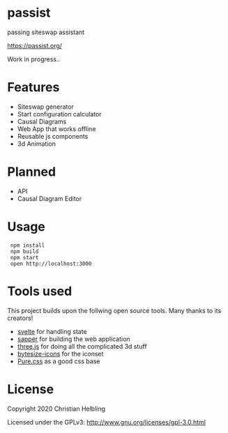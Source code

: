 # passist
passing siteswap assistant

https://passist.org/

Work in progress..

# Features
- Siteswap generator
- Start configuration calculator
- Causal Diagrams
- Web App that works offline
- Reusable js components
- 3d Animation

# Planned
- API
- Causal Diagram Editor

# Usage
```
 npm install
 npm build
 npm start
 open http://localhost:3000
```

# Tools used

This project builds upon the follwing open source tools. Many thanks to its creators!

- [svelte](https://svelte.dev/) for handling state
- [sapper](https://sapper.svelte.dev/) for building the web application
- [three.js](https://threejs.org/) for doing all the complicated 3d stuff
- [bytesize-icons](https://danklammer.com/bytesize-icons/) for the iconset
- [Pure.css](https://purecss.io/) as a good css base

# License

Copyright 2020 Christian Helbling

Licensed under the GPLv3: http://www.gnu.org/licenses/gpl-3.0.html
